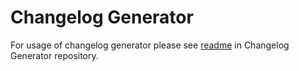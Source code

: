 # Changelog Generator

For usage of changelog generator please see [readme](https://github.com/uplo-tech/changelog-generator/-/blob/master/README.md) in Changelog Generator
repository.